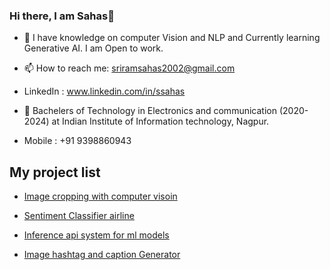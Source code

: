 ### Hi there, I am Sahas👋

- 🔭 I have knowledge on computer Vision and NLP and Currently learning Generative AI. I am Open to work.

- 📫 How to reach me: sriramsahas2002@gmail.com
- LinkedIn : www.linkedin.com/in/ssahas
- 🏫  Bachelers of Technology in Electronics and communication (2020- 2024) at Indian Institute of Information technology, Nagpur.
- Mobile : +91 9398860943







## My project list

- [Image cropping with computer visoin](https://github.com/SSahas/Image-cropping-with-Computer-vision)
  
- [Sentiment Classifier airline](https://github.com/SSahas/Sentiment_analysis_airline)

- [Inference api system for ml models](https://github.com/SSahas/tf_deploy)
  
- [Image hashtag and caption Generator](https://github.com/SSahas/Image-Caption-and-Hashtag-Generator)









